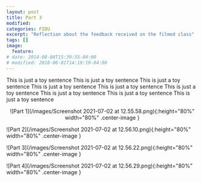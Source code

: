 ```yaml
---
layout: post
title: Part 3
modified:
categories: FIDU
excerpt: "Reflection about the feedback received on the filmed class"
tags: []
image:
  feature:
# date: 2014-08-08T15:39:55-04:00
# modified: 2016-06-01T14:19:19-04:00
---
```


This is just a toy sentence This is just a toy sentence This is just a toy sentence This is just a toy sentence This is just a toy sentence This is just a toy sentence This is just a toy sentence This is just a toy sentence This is just a toy sentence

<p align="center">
![Part 1](/images/Screenshot 2021-07-02 at 12.55.58.png){:height="80%" width="80%" .center-image }</p>

![Part 2](/images/Screenshot 2021-07-02 at 12.56.10.png){:height="80%" width="80%" .center-image }

![Part 3](/images/Screenshot 2021-07-02 at 12.56.22.png){:height="80%" width="80%" .center-image }

![Part 4](/images/Screenshot 2021-07-02 at 12.56.29.png){:height="80%" width="80%" .center-image }
